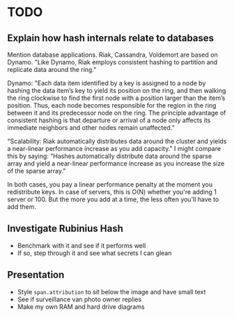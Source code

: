 # TODO

## Explain how hash internals relate to databases

Mention database applications. Riak, Cassandra, Voldemort are based on Dynamo. "Like Dynamo, Riak employs consistent hashing to partition and replicate data around the ring."

Dynamo: "Each data item identified by a key is assigned to a node by hashing the data item’s key to yield its position on the ring, and then walking the ring clockwise to find the first node with a position larger than the item’s position. Thus, each node becomes responsible for the region in the ring between it and its predecessor node on the ring. The principle advantage of consistent hashing is that departure or arrival of a node only affects its immediate neighbors and other nodes remain unaffected."

"Scalability: Riak automatically distributes data around the cluster and yields a near-linear performance increase as you add capacity." I might compare this by saying: "Hashes automatically distribute data around the sparse array and yield a near-linear performance increase as you increase the size of the sparse array."

In both cases, you pay a linear performance penalty at the moment you redistribute keys. In case of servers, this is O(N) whether you're adding 1 server or 100. But the more you add at a time, the less often you'll have to add them.

## Investigate Rubinius Hash

- Benchmark with it and see if it performs well
- If so, step through it and see what secrets I can glean

## Presentation

- Style `span.attribution` to sit below the image and have small text
- See if surveillance van photo owner replies
- Make my own RAM and hard drive diagrams
